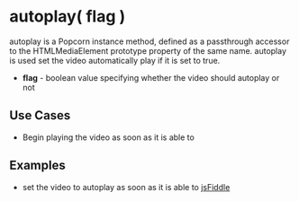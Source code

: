 autoplay( flag )
================

autoplay is a Popcorn instance method, defined as a passthrough accessor to the HTMLMediaElement prototype property of the same name.  autoplay is used set the video automatically play if it is set to true.

* **flag** - boolean value specifying whether the video should autoplay or not

Use Cases
-----------

* Begin playing the video as soon as it is able to

Examples
----------

* set the video to autoplay as soon as it is able to [jsFiddle](http://jsfiddle.net/popcornjs/b7C8C/)
